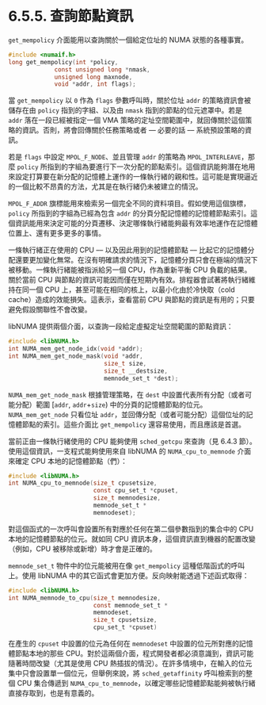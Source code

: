 # 6.5.5. 查詢節點資訊

`get_mempolicy` 介面能用以查詢關於一個給定位址的 NUMA 狀態的各種事實。

```c
#include <numaif.h>
long get_mempolicy(int *policy,
             const unsigned long *nmask,
             unsigned long maxnode,
             void *addr, int flags);
```

當 `get_mempolicy` 以 `0` 作為 `flags` 參數呼叫時，關於位址 `addr` 的策略資訊會被儲存在由 `policy` 指到的字組、以及由 `nmask` 指到的節點的位元遮罩中。若是 `addr` 落在一段已經被指定一個 VMA 策略的定址空間範圍中，就回傳關於這個策略的資訊。否則，將會回傳關於任務策略或者 –– 必要的話 –– 系統預設策略的資訊。

若是 `flags` 中設定 `MPOL_F_NODE`、並且管理 `addr` 的策略為 `MPOL_INTERLEAVE`，那麼 `policy` 所指到的字組為要進行下一次分配的節點索引。這個資訊能夠潛在地用來設定打算要在新分配的記憶體上運作的一條執行緒的親和性。這可能是實現逼近的一個比較不昂貴的方法，尤其是在執行緒仍未被建立的情況。

`MPOL_F_ADDR` 旗標能用來檢索另一個完全不同的資料項目。假如使用這個旗標，`policy` 所指到的字組為已經為包含 `addr` 的分頁分配記憶體的記憶體節點索引。這個資訊能用來決定可能的分頁遷移、決定哪條執行緒能夠最有效率地運作在記憶體位置上、還有更多更多的事情。

一條執行緒正在使用的 CPU –– 以及因此用到的記憶體節點 –– 比起它的記憶體分配還要更加變化無常。在沒有明確請求的情況下，記憶體分頁只會在極端的情況下被移動。一條執行緒能被指派給另一個 CPU，作為重新平衡 CPU 負載的結果。關於當前 CPU 與節點的資訊可能因而僅在短期內有效。排程器會試著將執行緒維持在同一個 CPU 上，甚至可能在相同的核上，以最小化由於冷快取（cold cache）造成的效能損失。這表示，查看當前 CPU 與節點的資訊是有用的；只要避免假設關聯性不會改變。

libNUMA 提供兩個介面，以查詢一段給定虛擬定址空間範圍的節點資訊：

```c
#include <libNUMA.h>
int NUMA_mem_get_node_idx(void *addr);
int NUMA_mem_get_node_mask(void *addr,
                           size_t size,
                           size_t __destsize,
                           memnode_set_t *dest);
```

`NUMA_mem_get_node_mask` 根據管理策略，在 `dest` 中設置代表所有分配（或者可能分配）範圍 [`addr`, `addr`+`size`) 中的分頁的記憶體節點的位元。`NUMA_mem_get_node` 只看位址 `addr`，並回傳分配（或者可能分配）這個位址的記憶體節點的索引。這些介面比 `get_mempolicy` 還容易使用，而且應該是首選。

當前正由一條執行緒使用的 CPU 能夠使用 `sched_getcpu` 來查詢（見 6.4.3 節）。使用這個資訊，一支程式能夠使用來自 libNUMA 的 `NUMA_cpu_to_memnode` 介面來確定 CPU 本地的記憶體節點（們）：

```c
#include <libNUMA.h>
int NUMA_cpu_to_memnode(size_t cpusetsize,
                        const cpu_set_t *cpuset,
                        size_t memnodesize,
                        memnode_set_t *
                        memnodeset);
```

對這個函式的一次呼叫會設置所有對應於任何在第二個參數指到的集合中的 CPU 本地的記憶體節點的位元。就如同 CPU 資訊本身，這個資訊直到機器的配置改變（例如，CPU 被移除或新增）時才會是正確的。

`memnode_set_t` 物件中的位元能被用在像 `get_mempolicy` 這種低階函式的呼叫上。使用 libNUMA 中的其它函式會更加方便。反向映射能透過下述函式取得：

```c
#include <libNUMA.h>
int NUMA_memnode_to_cpu(size_t memnodesize,
                        const memnode_set_t *
                        memnodeset,
                        size_t cpusetsize,
                        cpu_set_t *cpuset)
```

在產生的 `cpuset` 中設置的位元為任何在 `memnodeset` 中設置的位元所對應的記憶體節點本地的那些 CPU。對於這兩個介面，程式開發者都必須意識到，資訊可能隨著時間改變（尤其是使用 CPU 熱插拔的情況）。在許多情境中，在輸入的位元集中只會設置單一個位元，但舉例來說，將 `sched_getaffinity` 呼叫檢索到的整個 CPU 集合傳遞到 `NUMA_cpu_to_memnode`，以確定哪些記憶體節點能夠被執行緒直接存取到，也是有意義的。

